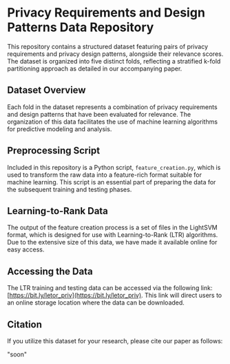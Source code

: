 # Privacy Requirements and Design Patterns Data Repository

This repository contains a structured dataset featuring pairs of privacy requirements and privacy design patterns, alongside their relevance scores. The dataset is organized into five distinct folds, reflecting a stratified k-fold partitioning approach as detailed in our accompanying paper.

## Dataset Overview

Each fold in the dataset represents a combination of privacy requirements and design patterns that have been evaluated for relevance. The organization of this data facilitates the use of machine learning algorithms for predictive modeling and analysis.

## Preprocessing Script

Included in this repository is a Python script, `feature_creation.py`, which is used to transform the raw data into a feature-rich format suitable for machine learning. This script is an essential part of preparing the data for the subsequent training and testing phases.

## Learning-to-Rank Data

The output of the feature creation process is a set of files in the LightSVM format, which is designed for use with Learning-to-Rank (LTR) algorithms. Due to the extensive size of this data, we have made it available online for easy access.

## Accessing the Data

The LTR training and testing data can be accessed via the following link: [https://bit.ly/letor_priv](https://bit.ly/letor_priv). This link will direct users to an online storage location where the data can be downloaded.

## Citation

If you utilize this dataset for your research, please cite our paper as follows:

"soon"